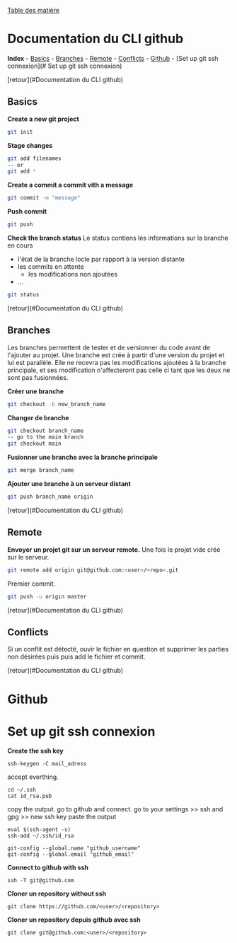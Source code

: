 [Table des matière](../table_of_content.md)
# Documentation du CLI github

**Index**
	-	[Basics](#Basics)
	-	[Branches](#Branches)
	-	[Remote](#Remote)
	-	[Conflicts](#Conflicts)
	- [Github](#Github)
	- [Set up git ssh connexion](# Set up git ssh connexion)

[retour](#Documentation du CLI github)
## Basics
**Create a new git project**
```bash
git init
```

**Stage changes**
```bash
git add filenames
-- or
git add *
```

**Create a commit a commit vith a message**
```bash
git commit -m "message"
```

**Push commit**
```bash
git push
```

**Check the branch status**
Le status contiens les informations sur la branche en cours
  - l'état de la branche locle par rapport à la version distante
  - les commits en attente
	- les modifications non ajoutées 
  - ...
```bash
git status
```

[retour](#Documentation du CLI github)
## Branches

Les branches permettent de tester et de versionner du code avant de l'ajouter au projet.
Une branche est crée à partir d'une version du projet et lui est parallèle. 
Elle ne recevra pas les modifications ajoutées à la branche principale, et ses modification n'affecteront pas celle ci tant que les deux ne sont pas fusionnées.

**Créer une branche**

```bash
git checkout -b new_branch_name
```

**Changer de branche**
```bash
git checkout branch_name
-- go to the main branch
git checkout main
```

**Fusionner une branche avec la branche principale**

```bash
git merge branch_name
```

**Ajouter une branche à un serveur distant**
```bash
git push branch_name origin
```
[retour](#Documentation du CLI github)
## Remote
**Envoyer un projet git sur un serveur remote.**
Une fois le projet vide créé sur le serveur.
```bash
git remote add origin git@github.com:<user>/<repo>.git
```
Premier commit.
```bash
git push -u origin master
```

[retour](#Documentation du CLI github)
## Conflicts
Si un conflit est détecté, ouvir le fichier en question et supprimer les parties non désirées puis puis add le fichier et commit.

[retour](#Documentation du CLI github)
# Github

# Set up git ssh connexion

**Create the ssh key**
```
ssh-keygen -C mail_adress
```
accept everthing.

```
cd ~/.ssh
cat id_rsa.pub
```
copy the output.
go to github and connect.
go to your settings >> ssh and gpg  >> new ssh key
paste the output

```
eval $(ssh-agent -s)
ssh-add ~/.ssh/id_rsa

git-config --global.name "github_username"
git-config --global.email "github_email"

```

**Connect to github with ssh**
```
ssh -T git@github.com
```

**Cloner un repository without ssh**
```
git clone https://github.com/<user>/<repository>
```

**Cloner un repository depuis github avec ssh**
```
git clone git@github.com:<user>/<repository>
```

```bash
```
